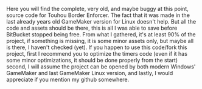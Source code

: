 Here you will find the complete, very old, and maybe buggy at this point, source code for Touhou Border Enforcer. The fact that it was made in the last already years old GameMaker version for Linux doesn't help. But all the code and assets should be there, this is all I was able to save before BitBucket stopped being free. From what I gathered, it's at least 90% of the project, if something is missing, it is some minor assets only, but maybe all is there, I haven't checked (yet).
If you happen to use this code/fork this project, first I recommend you to optimize the timers code (even if it has some minor optimizations, it should be done properly from the start) second, I will assume the project can be opened by both modern Windows' GameMaker and last GameMaker Linux version, and lastly, I would appreciate if you mention my github somewhere.
